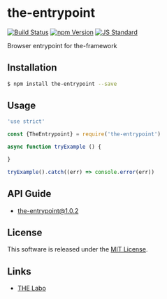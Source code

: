 the-entrypoint
==========

<!---
This file is generated by ape-tmpl. Do not update manually.
--->

<!-- Badge Start -->
<a name="badges"></a>

[![Build Status][bd_travis_shield_url]][bd_travis_url]
[![npm Version][bd_npm_shield_url]][bd_npm_url]
[![JS Standard][bd_standard_shield_url]][bd_standard_url]

[bd_repo_url]: https://github.com/the-labo/the-entrypoint
[bd_travis_url]: http://travis-ci.org/the-labo/the-entrypoint
[bd_travis_shield_url]: http://img.shields.io/travis/the-labo/the-entrypoint.svg?style=flat
[bd_travis_com_url]: http://travis-ci.com/the-labo/the-entrypoint
[bd_travis_com_shield_url]: https://api.travis-ci.com/the-labo/the-entrypoint.svg?token=
[bd_license_url]: https://github.com/the-labo/the-entrypoint/blob/master/LICENSE
[bd_codeclimate_url]: http://codeclimate.com/github/the-labo/the-entrypoint
[bd_codeclimate_shield_url]: http://img.shields.io/codeclimate/github/the-labo/the-entrypoint.svg?style=flat
[bd_codeclimate_coverage_shield_url]: http://img.shields.io/codeclimate/coverage/github/the-labo/the-entrypoint.svg?style=flat
[bd_gemnasium_url]: https://gemnasium.com/the-labo/the-entrypoint
[bd_gemnasium_shield_url]: https://gemnasium.com/the-labo/the-entrypoint.svg
[bd_npm_url]: http://www.npmjs.org/package/the-entrypoint
[bd_npm_shield_url]: http://img.shields.io/npm/v/the-entrypoint.svg?style=flat
[bd_standard_url]: http://standardjs.com/
[bd_standard_shield_url]: https://img.shields.io/badge/code%20style-standard-brightgreen.svg

<!-- Badge End -->


<!-- Description Start -->
<a name="description"></a>

Browser entrypoint for the-framework

<!-- Description End -->


<!-- Overview Start -->
<a name="overview"></a>



<!-- Overview End -->


<!-- Sections Start -->
<a name="sections"></a>

<!-- Section from "doc/guides/01.Installation.md.hbs" Start -->

<a name="section-doc-guides-01-installation-md"></a>

Installation
-----

```bash
$ npm install the-entrypoint --save
```


<!-- Section from "doc/guides/01.Installation.md.hbs" End -->

<!-- Section from "doc/guides/02.Usage.md.hbs" Start -->

<a name="section-doc-guides-02-usage-md"></a>

Usage
---------

```javascript
'use strict'

const {TheEntrypoint} = require('the-entrypoint')

async function tryExample () {

}

tryExample().catch((err) => console.error(err))

```


<!-- Section from "doc/guides/02.Usage.md.hbs" End -->

<!-- Section from "doc/guides/10.API Guide.md.hbs" Start -->

<a name="section-doc-guides-10-a-p-i-guide-md"></a>

API Guide
-----

+ [the-entrypoint@1.0.2](./doc/api/api.md)


<!-- Section from "doc/guides/10.API Guide.md.hbs" End -->


<!-- Sections Start -->


<!-- LICENSE Start -->
<a name="license"></a>

License
-------
This software is released under the [MIT License](https://github.com/the-labo/the-entrypoint/blob/master/LICENSE).

<!-- LICENSE End -->


<!-- Links Start -->
<a name="links"></a>

Links
------

+ [THE Labo][t_h_e_labo_url]

[t_h_e_labo_url]: https://github.com/the-labo

<!-- Links End -->

